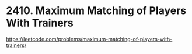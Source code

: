 # 2410. Maximum Matching of Players With Trainers

https://leetcode.com/problems/maximum-matching-of-players-with-trainers/